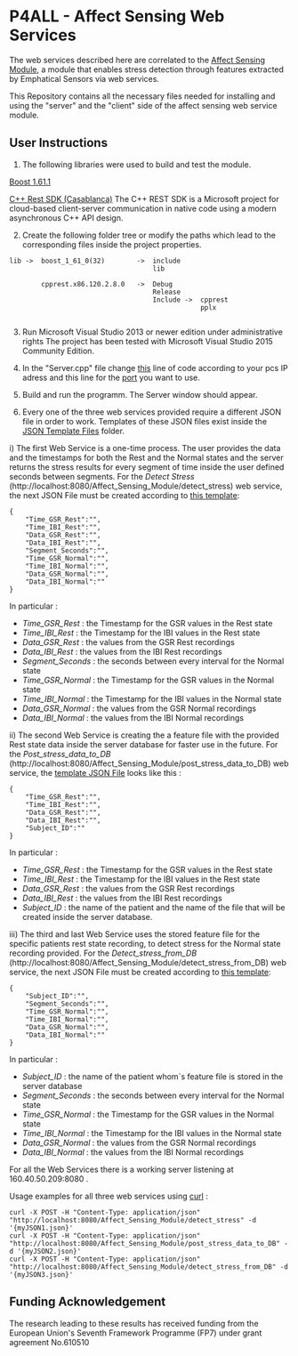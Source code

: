 # P4ALL - Affect Sensing Web Services

The web services described here are correlated to the [Affect Sensing Module](https://github.com/P4ALLcerthiti/P4ALL-Affect-Sensing-Module), a module that enables stress detection through features extracted by Emphatical Sensors via web services.

This Repository contains all the necessary files needed for installing and using the "server" and the "client" side of the affect sensing web service module.

## User Instructions

1) The following libraries were used to build and test the module.

[Boost 1.61.1](http://www.boost.org/)

[C++ Rest SDK (Casablanca)](https://casablanca.codeplex.com/)
The C++ REST SDK is a Microsoft project for cloud-based client-server communication in native code using a modern asynchronous C++ API design.

2) Create the following folder tree or modify the paths which lead to the corresponding files inside the project properties.

```
lib ->	boost_1_61_0(32)		->	include
									lib

		cpprest.x86.120.2.8.0	->	Debug
									Release
									Include ->  cpprest
												pplx
									
```

3) Run Microsoft Visual Studio 2013 or newer edition under administrative rights
   The project has been tested with Microsoft Visual Studio 2015 Community Edition.

4) In the "Server.cpp" file change [this](https://github.com/P4ALLcerthiti/P4ALL-Affect-Sensing-Web-Services/blob/master/Affect_Sensing_Web_Service/Server.cpp#L76) line of code according to your pcs IP adress and this line for the [port](https://github.com/P4ALLcerthiti/P4ALL-Affect-Sensing-Web-Services/blob/master/Affect_Sensing_Web_Service/Server.cpp#L74) you want to use.

5) Build and run the programm.
   The Server window should appear.

6) Every one of the three web services provided require a different JSON file in order to work.
   Templates of these JSON files exist inside the [JSON Template Files](https://github.com/P4ALLcerthiti/P4ALL-Affect-Sensing-Web-Services/tree/master/JSON%20Files/JSON%20Files%20with%20Various%20Intervals) folder.

i) The first Web Service is a one-time process. The user provides the data and the timestamps for both the Rest and the Normal states and the server returns the stress results for every segment of time inside the user defined seconds between segments.
For the *Detect Stress* (http://localhost:8080/Affect_Sensing_Module/detect_stress) web service, the next JSON File must be created according to [this template](https://github.com/P4ALLcerthiti/P4ALL-Affect-Sensing-Web-Services/blob/master/JSON%20Files/Templates/template_detect_stress.json):
   
```
{
	"Time_GSR_Rest":"",
	"Time_IBI_Rest":"",
	"Data_GSR_Rest":"",
	"Data_IBI_Rest":"",
	"Segment_Seconds":"",
	"Time_GSR_Normal":"",
	"Time_IBI_Normal":"",
	"Data_GSR_Normal":"",
	"Data_IBI_Normal":""
}
```

   In particular :
   - *Time_GSR_Rest* : the Timestamp for the GSR values in the Rest state
   - *Time_IBI_Rest* : the Timestamp for the IBI values in the Rest state
   - *Data_GSR_Rest* : the values from the GSR Rest recordings
   - *Data_IBI_Rest* : the values from the IBI Rest recordings
   - *Segment_Seconds* : the seconds between every interval for the Normal state
   - *Time_GSR_Normal* : the Timestamp for the GSR values in the Normal state
   - *Time_IBI_Normal* : the Timestamp for the IBI values in the Normal state
   - *Data_GSR_Normal* : the values from the GSR Normal recordings
   - *Data_IBI_Normal* : the values from the IBI Normal recordings
   

ii) The second Web Service is creating the a feature file with the provided Rest state data inside the server database for faster use in the future.
For the *Post_stress_data_to_DB* (http://localhost:8080/Affect_Sensing_Module/post_stress_data_to_DB) web service, the [template JSON File](https://github.com/P4ALLcerthiti/P4ALL-Affect-Sensing-Web-Services/blob/master/JSON%20Files/Templates/template_post_stress_data_to_DB.json)  looks like this :
	
```
{
	"Time_GSR_Rest":"",
	"Time_IBI_Rest":"",
	"Data_GSR_Rest":"",
	"Data_IBI_Rest":"",
	"Subject_ID":""
}
```
In particular :
- *Time_GSR_Rest* : the Timestamp for the GSR values in the Rest state
- *Time_IBI_Rest* : the Timestamp for the IBI values in the Rest state
- *Data_GSR_Rest* : the values from the GSR Rest recordings
- *Data_IBI_Rest* : the values from the IBI Rest recordings
- *Subject_ID* : the name of the patient and the name of the file that will be created inside the server database.
   
iii) The third and last Web Service uses the stored feature file for the specific patients rest state recording, to detect stress for the Normal state recording provided.
For the *Detect_stress_from_DB* (http://localhost:8080/Affect_Sensing_Module/detect_stress_from_DB) web service, the next JSON File must be created according to [this template](https://github.com/P4ALLcerthiti/P4ALL-Affect-Sensing-Web-Services/blob/master/JSON%20Files/Templates/template_detect_stress_from_DB.json):

```
{
	"Subject_ID":"",
	"Segment_Seconds":"",
	"Time_GSR_Normal":"",
	"Time_IBI_Normal":"",
	"Data_GSR_Normal":"",
	"Data_IBI_Normal":""
}
```
In particular :
- *Subject_ID* : the name of the patient whom`s feature file is stored in the server database
- *Segment_Seconds* : the seconds between every interval for the Normal state
- *Time_GSR_Normal* : the Timestamp for the GSR values in the Normal state
- *Time_IBI_Normal* : the Timestamp for the IBI values in the Normal state
- *Data_GSR_Normal* : the values from the GSR Normal recordings
- *Data_IBI_Normal* : the values from the IBI Normal recordings



For all the Web Services there is a working server listening at 160.40.50.209:8080 .

Usage examples for all three web services using [curl](https://curl.haxx.se/) :

```
curl -X POST -H "Content-Type: application/json" "http://localhost:8080/Affect_Sensing_Module/detect_stress" -d '{myJSON1.json}' 
curl -X POST -H "Content-Type: application/json" "http://localhost:8080/Affect_Sensing_Module/post_stress_data_to_DB" -d '{myJSON2.json}' 
curl -X POST -H "Content-Type: application/json" "http://localhost:8080/Affect_Sensing_Module/detect_stress_from_DB" -d '{myJSON3.json}' 
```

## Funding Acknowledgement

The research leading to these results has received funding from the European Union's Seventh Framework Programme (FP7) under grant agreement No.610510
